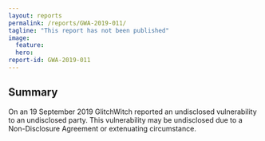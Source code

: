 ```yaml
---
layout: reports
permalink: /reports/GWA-2019-011/
tagline: "This report has not been published"
image:
  feature:
  hero:
report-id: GWA-2019-011
---
```


## Summary
On an 19 September 2019 GlitchWitch reported an undisclosed vulnerability to an undisclosed party. This vulnerability may be undisclosed due to a Non-Disclosure Agreement or extenuating circumstance.
